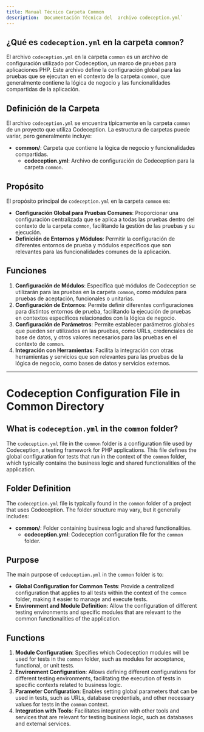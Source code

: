 ```yaml
---
title: Manual Técnico Carpeta Common
description:  Documentación Técnica del  archivo codeception.yml`
---
```


## ¿Qué es `codeception.yml` en la carpeta `common`?

El archivo `codeception.yml` en la carpeta `common` es un archivo de configuración utilizado por Codeception, un marco de pruebas para aplicaciones PHP. Este archivo define la configuración global para las pruebas que se ejecutan en el contexto de la carpeta `common`, que generalmente contiene la lógica de negocio y las funcionalidades compartidas de la aplicación.

## Definición de la Carpeta

El archivo `codeception.yml` se encuentra típicamente en la carpeta `common` de un proyecto que utiliza Codeception. La estructura de carpetas puede variar, pero generalmente incluye:

- **common/**: Carpeta que contiene la lógica de negocio y funcionalidades compartidas.
  - **codeception.yml**: Archivo de configuración de Codeception para la carpeta `common`.

## Propósito

El propósito principal de `codeception.yml` en la carpeta `common` es:

- **Configuración Global para Pruebas Comunes**: Proporcionar una configuración centralizada que se aplica a todas las pruebas dentro del contexto de la carpeta `common`, facilitando la gestión de las pruebas y su ejecución.
- **Definición de Entornos y Módulos**: Permitir la configuración de diferentes entornos de prueba y módulos específicos que son relevantes para las funcionalidades comunes de la aplicación.

## Funciones

1. **Configuración de Módulos**: Especifica qué módulos de Codeception se utilizarán para las pruebas en la carpeta `common`, como módulos para pruebas de aceptación, funcionales o unitarias.
2. **Configuración de Entornos**: Permite definir diferentes configuraciones para distintos entornos de prueba, facilitando la ejecución de pruebas en contextos específicos relacionados con la lógica de negocio.
3. **Configuración de Parámetros**: Permite establecer parámetros globales que pueden ser utilizados en las pruebas, como URLs, credenciales de base de datos, y otros valores necesarios para las pruebas en el contexto de `common`.
4. **Integración con Herramientas**: Facilita la integración con otras herramientas y servicios que son relevantes para las pruebas de la lógica de negocio, como bases de datos y servicios externos.

---

# Codeception Configuration File in Common Directory

## What is `codeception.yml` in the `common` folder?

The `codeception.yml` file in the `common` folder is a configuration file used by Codeception, a testing framework for PHP applications. This file defines the global configuration for tests that run in the context of the `common` folder, which typically contains the business logic and shared functionalities of the application.

## Folder Definition

The `codeception.yml` file is typically found in the `common` folder of a project that uses Codeception. The folder structure may vary, but it generally includes:

- **common/**: Folder containing business logic and shared functionalities.
  - **codeception.yml**: Codeception configuration file for the `common` folder.

## Purpose

The main purpose of `codeception.yml` in the `common` folder is to:

- **Global Configuration for Common Tests**: Provide a centralized configuration that applies to all tests within the context of the `common` folder, making it easier to manage and execute tests.
- **Environment and Module Definition**: Allow the configuration of different testing environments and specific modules that are relevant to the common functionalities of the application.

## Functions

1. **Module Configuration**: Specifies which Codeception modules will be used for tests in the `common` folder, such as modules for acceptance, functional, or unit tests.
2. **Environment Configuration**: Allows defining different configurations for different testing environments, facilitating the execution of tests in specific contexts related to business logic.
3. **Parameter Configuration**: Enables setting global parameters that can be used in tests, such as URLs, database credentials, and other necessary values for tests in the `common` context.
4. **Integration with Tools**: Facilitates integration with other tools and services that are relevant for testing business logic, such as databases and external services.
